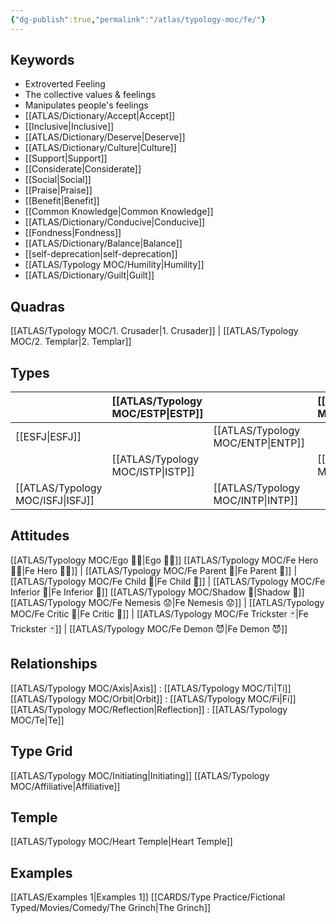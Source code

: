 ```yaml
---
{"dg-publish":true,"permalink":"/atlas/typology-moc/fe/"}
---
```



## Keywords
- Extroverted Feeling
- The collective values & feelings
- Manipulates people's feelings
- [[ATLAS/Dictionary/Accept\|Accept]]
- [[Inclusive\|Inclusive]]
- [[ATLAS/Dictionary/Deserve\|Deserve]]
- [[ATLAS/Dictionary/Culture\|Culture]]
- [[Support\|Support]]
- [[Considerate\|Considerate]] 
- [[Social\|Social]]
- [[Praise\|Praise]]
- [[Benefit\|Benefit]]
- [[Common Knowledge\|Common Knowledge]]
- [[ATLAS/Dictionary/Conducive\|Conducive]]
- [[Fondness\|Fondness]] 
- [[ATLAS/Dictionary/Balance\|Balance]] 
- [[self-deprecation\|self-deprecation]] 
- [[ATLAS/Typology MOC/Humility\|Humility]]
- [[ATLAS/Dictionary/Guilt\|Guilt]]

## Quadras
[[ATLAS/Typology MOC/1. Crusader\|1. Crusader]] | [[ATLAS/Typology MOC/2. Templar\|2. Templar]] 

## Types 

|  |  [[ATLAS/Typology MOC/ESTP\|ESTP]]  |     | [[ATLAS/Typology MOC/ENFJ\|ENFJ]]&nbsp; |
|:---------------|:-----------|:---------------|:---------------|
| [[ESFJ\|ESFJ]]       | | [[ATLAS/Typology MOC/ENTP\|ENTP]]&nbsp; |      |
| |  [[ATLAS/Typology MOC/ISTP\|ISTP]]  |     | [[ATLAS/Typology MOC/INFJ\|INFJ]]       |
| [[ATLAS/Typology MOC/ISFJ\|ISFJ]]&nbsp; |   |  [[ATLAS/Typology MOC/INTP\|INTP]]      |    |  

## Attitudes
[[ATLAS/Typology MOC/Ego 🙋‍♂️\|Ego 🙋‍♂️]]
[[ATLAS/Typology MOC/Fe Hero 🦸‍♂️\|Fe Hero 🦸‍♂️]] | [[ATLAS/Typology MOC/Fe Parent 🤰\|Fe Parent 🤰]] | [[ATLAS/Typology MOC/Fe Child 🧒\|Fe Child 🧒]] | [[ATLAS/Typology MOC/Fe Inferior 👶\|Fe Inferior 👶]]
[[ATLAS/Typology MOC/Shadow 👤\|Shadow 👤]] 
[[ATLAS/Typology MOC/Fe Nemesis 😟\|Fe Nemesis 😟]] | [[ATLAS/Typology MOC/Fe Critic 👵\|Fe Critic 👵]] | [[ATLAS/Typology MOC/Fe Trickster 🃏\|Fe Trickster 🃏]] | [[ATLAS/Typology MOC/Fe Demon 😈\|Fe Demon 😈]]

## Relationships 
[[ATLAS/Typology MOC/Axis\|Axis]] : [[ATLAS/Typology MOC/Ti\|Ti]]
[[ATLAS/Typology MOC/Orbit\|Orbit]] : [[ATLAS/Typology MOC/Fi\|Fi]]
[[ATLAS/Typology MOC/Reflection\|Reflection]]  : [[ATLAS/Typology MOC/Te\|Te]]

## Type Grid 
[[ATLAS/Typology MOC/Initiating\|Initiating]] 
[[ATLAS/Typology MOC/Affiliative\|Affiliative]] 

## Temple 
[[ATLAS/Typology MOC/Heart Temple\|Heart Temple]]

## Examples 
[[ATLAS/Examples 1\|Examples 1]] 
[[CARDS/Type Practice/Fictional Typed/Movies/Comedy/The Grinch\|The Grinch]]

